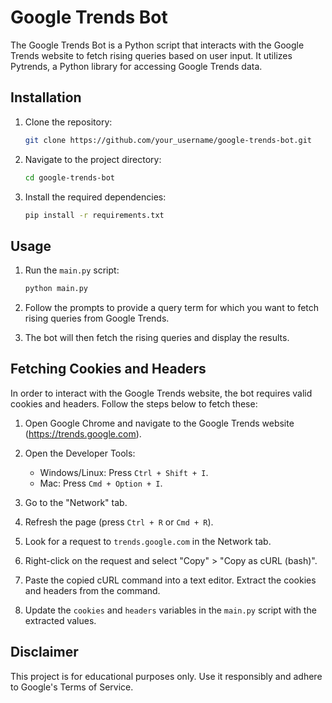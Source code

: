 # Google Trends Bot

The Google Trends Bot is a Python script that interacts with the Google Trends website to fetch rising queries based on user input. It utilizes Pytrends, a Python library for accessing Google Trends data.

## Installation

1. Clone the repository:

    ```bash
    git clone https://github.com/your_username/google-trends-bot.git
    ```

2. Navigate to the project directory:

    ```bash
    cd google-trends-bot
    ```

3. Install the required dependencies:

    ```bash
    pip install -r requirements.txt
    ```

## Usage

1. Run the `main.py` script:

    ```bash
    python main.py
    ```

2. Follow the prompts to provide a query term for which you want to fetch rising queries from Google Trends.

3. The bot will then fetch the rising queries and display the results.

## Fetching Cookies and Headers

In order to interact with the Google Trends website, the bot requires valid cookies and headers. Follow the steps below to fetch these:

1. Open Google Chrome and navigate to the Google Trends website (https://trends.google.com).

2. Open the Developer Tools:
    - Windows/Linux: Press `Ctrl + Shift + I`.
    - Mac: Press `Cmd + Option + I`.

3. Go to the "Network" tab.

4. Refresh the page (press `Ctrl + R` or `Cmd + R`).

5. Look for a request to `trends.google.com` in the Network tab.

6. Right-click on the request and select "Copy" > "Copy as cURL (bash)".

7. Paste the copied cURL command into a text editor. Extract the cookies and headers from the command.

8. Update the `cookies` and `headers` variables in the `main.py` script with the extracted values.

## Disclaimer

This project is for educational purposes only. Use it responsibly and adhere to Google's Terms of Service.
